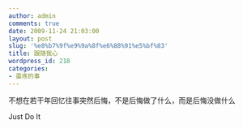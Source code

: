 ```yaml
---
author: admin
comments: true
date: 2009-11-24 21:03:00
layout: post
slug: '%e8%b7%9f%e9%9a%8f%e6%88%91%e5%bf%83'
title: 跟随我心
wordpress_id: 218
categories:
- 蛋疼的事
---
```


不想在若干年回忆往事突然后悔，不是后悔做了什么，而是后悔没做什么

  


Just Do It

